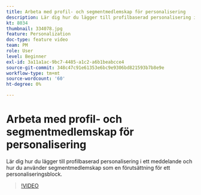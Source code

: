 ```yaml
---
title: Arbeta med profil- och segmentmedlemskap för personalisering
description: Lär dig hur du lägger till profilbaserad personalisering i ett meddelande och hur du använder segmentmedlemskap som en förutsättning för ett personaliseringsblock.
kt: 8034
thumbnail: 334078.jpg
feature: Personalization
doc-type: feature video
team: PM
role: User
level: Beginner
exl-id: 3a11a1ac-9bc7-4485-a1c2-a6b1beabcce4
source-git-commit: 348c47c91e61353e6bc9e9306bd821593b7b8e9e
workflow-type: tm+mt
source-wordcount: '60'
ht-degree: 0%

---
```


# Arbeta med profil- och segmentmedlemskap för personalisering

Lär dig hur du lägger till profilbaserad personalisering i ett meddelande och hur du använder segmentmedlemskap som en förutsättning för ett personaliseringsblock.

>[!VIDEO](https://video.tv.adobe.com/v/334078?quality=12)
